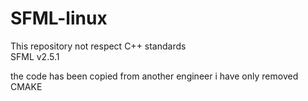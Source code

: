 # SFML-linux
 
This repository not respect C++ standards<br>
SFML v2.5.1

the code has been copied from another engineer i have only removed CMAKE

